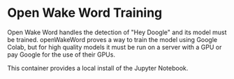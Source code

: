 # Open Wake Word Training

Open Wake Word handles the detection of "Hey Doogle" and its model must be trained. openWakeWord proves a way to train the model using Google Colab, but for high quality models it must be run on a server with a GPU or pay Google for the use of their GPUs.

This container provides a local install of the Jupyter Notebook.
